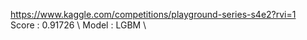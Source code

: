 https://www.kaggle.com/competitions/playground-series-s4e2?rvi=1 \
Score : 0.91726 \ 
Model : LGBM \

